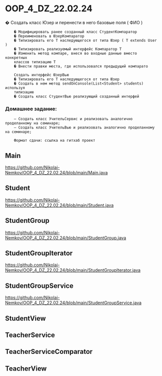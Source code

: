 # OOP_4_DZ_22.02.24

� Создать класс Юзер и перенести в него базовые поля ( ФИО )

        � Модифицировать ранее созданный класс СтудентКомпаратор
        � Переименовать в ЮзерКомпаратор
        � Типизировать его T наследующегося от типа Юзер ( T extends User )
        � Типизировать реализуемый интерфейс Компаратор T
        � Изменить метод компаре, внеся во входные данные вместо конкретных
        классов типизацию T
        � Внести правки места, где использовался предыдущий компарато

        Создать интерфейс ЮзерВью
        � Типизировать его T наследующегося от типа Юзер
        � Создать в нем метод sendOnConsole(List<Student> students) используя
        типизацию
        � Создать класс СтудентВью реализующий созданный интерфей

### Домашнее задание:
        — Создать класс УчительСервис и реализовать аналогично проделанному на семинаре;
        — Создать класс УчительВью и реализовать аналогично проделанному на семинаре;

        Формат сдачи: ссылка на гитхаб проект

## Main

https://github.com/Nikolai-Nemkov/OOP_4_DZ_22.02.24/blob/main/Main.java

## Student

https://github.com/Nikolai-Nemkov/OOP_4_DZ_22.02.24/blob/main/Student.java


## StudentGroup

https://github.com/Nikolai-Nemkov/OOP_4_DZ_22.02.24/blob/main/StudentGroup.java

## StudentGroupIterator

https://github.com/Nikolai-Nemkov/OOP_4_DZ_22.02.24/blob/main/StudentGroupIterator.java

## StudentGroupService

https://github.com/Nikolai-Nemkov/OOP_4_DZ_22.02.24/blob/main/StudentGroupService.java

## StudentView


## TeacherService


## TeacherServiceComparator


## TeacherView

       

       

       

